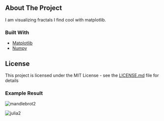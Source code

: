<!-- ABOUT THE PROJECT -->
## About The Project

I am visualizing fractals I find cool with matplotlib. 

### Built With

* [Matplotlib](https://matplotlib.org/)
* [Numpy](https://numpy.org/)

## License

This project is licensed under the MIT License - see the [LICENSE.md](LICENSE.md) file for details

### Example Result

![mandlebrot2](https://user-images.githubusercontent.com/56905673/118356038-c9c34a80-b58c-11eb-91ef-f624eadb4267.png)

![julia2](https://user-images.githubusercontent.com/56905673/118356042-cd56d180-b58c-11eb-88c6-9487aeb5793d.png)
